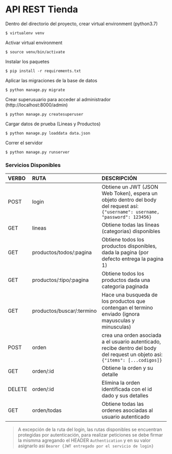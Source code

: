 # API REST Tienda


Dentro del directorio del proyecto, crear virtual environment (python3.7)
```
$ virtualenv venv
```
Activar virtual environment
```
$ source venv/bin/activate 
```

Instalar los paquetes
```
$ pip install -r requirements.txt
```

Aplicar las migraciones de la base de datos
```
$ python manage.py migrate
```

Crear superusuario para acceder al administrador (http://localhost:8000/admin)
```
$ python manage.py createsuperuser
```

Cargar datos de prueba (Lineas y Productos)
```
$ python manage.py loaddata data.json
```

Correr el servidor
```
$ python manage.py runserver
```

### Servicios Disponibles

VERBO | RUTA | DESCRIPCIÓN
:---| :--- | :---
POST | login | Obtiene un JWT (JSON Web Token), espera un objeto dentro del body del request así:  ```{"username": username, "password": 123456}```
GET | lineas | Obtiene todas las lineas (categorias) disponibles
GET | productos/todos/:pagina | Obtiene todos los productos disponibles, dada la pagina (por defecto entrega la pagina 1)
GET | productos/:tipo/:pagina | Obtiene todos los productos dada una categoria paginada
GET | productos/buscar/:termino | Hace una busqueda de los productos que contengan el termino enviado (ignora mayusculas y minusculas)
POST | orden | crea una orden asociada a el usuario autenticado, recibe dentro del body del request un objeto asi: ```{"items": [...codigos]}```
GET | orden/:id | Obtiene la orden y su detalle
DELETE |orden/:id | Elimina la orden identificada con el id dado y sus detalles
GET | orden/todas | Obtiene todas las ordenes asociadas al usuario autenticado


> A excepción de la ruta del login, las rutas disponibles se encuentran protegidas por autenticación, para realizar peticiones se debe firmar la mismma agregando el HEADER `Authentication` y en su valor asignarlo asi `Bearer {JWT entregado por el servicio de login}`